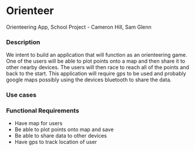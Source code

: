 # Orienteer
Orienteering App, School Project - Cameron Hill, Sam Glenn


<h3>Description</h3>
<p>We intent to build an application that will function as an orienteering game. One of the users will be able to plot points onto a map and then share it to other nearby devices. The users will then race to reach all of the points and back to the start. This application will require gps to be used and probably google maps possibly using the devices bluetooth to share the data.</p>

<h3>Use cases</h3>



<h3>Functional Requirements</h3>
<ul>
  <li>Have map for users</li>
  <li>Be able to plot points onto map and save</li>
  <li>Be able to share data to other devices</li>
  <li>Have gps to track location of user</li>
</ul>



